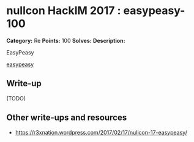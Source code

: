 # nullcon HackIM 2017 : easypeasy-100

**Category:** Re
**Points:** 100
**Solves:**
**Description:**

EasyPeasy

[easypeasy](easypeasy)

## Write-up

(TODO)

## Other write-ups and resources

* https://r3xnation.wordpress.com/2017/02/17/nullcon-17-easypeasy/
